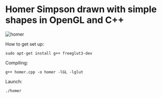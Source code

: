 # Homer Simpson drawn with simple shapes in OpenGL and C++
![homer](homer.png)

How to get set up:

`sudo apt-get install g++ freeglut3-dev`

Compiling:

`g++ homer.cpp -o homer -lGL -lglut`

Launch:

`./homer`
